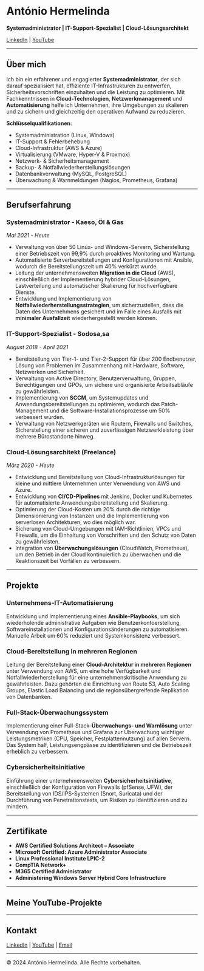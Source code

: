  # António Hermelinda
  
  **Systemadministrator | IT-Support-Spezialist | Cloud-Lösungsarchitekt**

  [LinkedIn](https://www.linkedin.com/in/ant%C3%B3nio-hermelinda-677464109/) | [YouTube](https://www.youtube.com/@antoniohermelindajr4451)

  ---

  ## Über mich

  Ich bin ein erfahrener und engagierter **Systemadministrator**, der sich darauf spezialisiert hat, effiziente IT-Infrastrukturen zu entwerfen, Sicherheitsvorschriften einzuhalten und die Leistung zu optimieren. Mit Fachkenntnissen in **Cloud-Technologien**, **Netzwerkmanagement** und **Automatisierung** helfe ich Unternehmen, ihre Umgebungen zu skalieren und zu sichern und gleichzeitig den operativen Aufwand zu reduzieren.

  **Schlüsselqualifikationen**:
  - Systemadministration (Linux, Windows)
  - IT-Support & Fehlerbehebung 
  - Cloud-Infrastruktur (AWS & Azure)
  - Virtualisierung (VMware, Hyper-V & Proxmox)
  - Netzwerk- & Sicherheitsmanagement
  - Backup- & Notfallwiederherstellungslösungen
  - Datenbankverwaltung (MySQL, PostgreSQL)
  - Überwachung & Warnmeldungen (Nagios, Prometheus, Grafana)

  ---

  ## Berufserfahrung

  ### Systemadministrator - Kaeso, Öl & Gas  
  *Mai 2021 - Heute*  
  - Verwaltung von über 50 Linux- und Windows-Servern, Sicherstellung einer Betriebszeit von 99,9% durch proaktives Monitoring und Wartung.
  - Automatisierte Serverbereitstellungen und Konfigurationen mit Ansible, wodurch die Bereitstellungszeit um 40% verkürzt wurde.
  - Leitung der unternehmensweiten **Migration in die Cloud** (AWS), einschließlich der Implementierung hybrider Cloud-Lösungen, Lastverteilung und automatischer Skalierung für hochverfügbare Dienste.
  - Entwicklung und Implementierung von **Notfallwiederherstellungsstrategien**, um sicherzustellen, dass die Daten des Unternehmens gesichert und im Falle eines Ausfalls mit **minimaler Ausfallzeit** wiederhergestellt werden können.

  ### IT-Support-Spezialist - Sodosa,sa  
  *August 2018 - April 2021*  
  - Bereitstellung von Tier-1- und Tier-2-Support für über 200 Endbenutzer, Lösung von Problemen im Zusammenhang mit Hardware, Software, Netzwerken und Sicherheit.
  - Verwaltung von Active Directory, Benutzerverwaltung, Gruppen, Berechtigungen und GPOs, um sichere und organisierte Arbeitsabläufe zu gewährleisten.
  - Implementierung von **SCCM**, um Systemupdates und Anwendungsbereitstellungen zu optimieren, wodurch das Patch-Management und die Software-Installationsprozesse um 50% verbessert wurden.
  - Verwaltung von Netzwerkgeräten wie Routern, Firewalls und Switches, Sicherstellung einer sicheren und zuverlässigen Netzwerkleistung über mehrere Bürostandorte hinweg.

  ### Cloud-Lösungsarchitekt (Freelance)  
  *März 2020 - Heute*  
  - Entwicklung und Bereitstellung von Cloud-Infrastrukturlösungen für kleine und mittlere Unternehmen unter Verwendung von AWS und Azure.
  - Entwicklung von **CI/CD-Pipelines** mit Jenkins, Docker und Kubernetes für automatisierte Anwendungsbereitstellung und Skalierung.
  - Optimierung der Cloud-Kosten um 20% durch die richtige Dimensionierung von Instanzen und die Implementierung von serverlosen Architekturen, wo dies möglich war.
  - Sicherung von Cloud-Umgebungen mit IAM-Richtlinien, VPCs und Firewalls, um die Einhaltung von Vorschriften und den Schutz von Daten zu gewährleisten.
  - Integration von **Überwachungslösungen** (CloudWatch, Prometheus), um den Betrieb in der Cloud kontinuierlich zu überwachen und die Reaktionszeit bei Vorfällen zu verbessern.

  ---

  ## Projekte

  ### **Unternehmens-IT-Automatisierung**  
  Entwicklung und Implementierung eines **Ansible-Playbooks**, um sich wiederholende administrative Aufgaben wie Benutzerkontoerstellung, Softwareinstallationen und Konfigurationsänderungen zu automatisieren. Manuelle Arbeit um 60% reduziert und Systemkonsistenz verbessert.

  ### **Cloud-Bereitstellung in mehreren Regionen**  
  Leitung der Bereitstellung einer **Cloud-Architektur in mehreren Regionen** unter Verwendung von AWS, um eine hohe Verfügbarkeit und Notfallwiederherstellung für eine unternehmenskritische Anwendung zu gewährleisten. Dazu gehörten die Einrichtung von Route 53, Auto Scaling Groups, Elastic Load Balancing und die regionsübergreifende Replikation von Datenbanken.

  ### **Full-Stack-Überwachungssystem**  
  Implementierung einer Full-Stack-**Überwachungs- und Warnlösung** unter Verwendung von Prometheus und Grafana zur Überwachung wichtiger Leistungsmetriken (CPU, Speicher, Festplattennutzung) auf allen Servern. Das System half, Leistungsengpässe zu identifizieren und die Betriebszeit erheblich zu verbessern.

  ### **Cybersicherheitsinitiative**  
  Einführung einer unternehmensweiten **Cybersicherheitsinitiative**, einschließlich der Konfiguration von Firewalls (pfSense, UFW), der Bereitstellung von IDS/IPS-Systemen (Snort, Suricata) und der Durchführung von Penetrationstests, um Risiken zu identifizieren und zu mindern.

  ---

  ## Zertifikate

  - **AWS Certified Solutions Architect – Associate**
  - **Microsoft Certified: Azure Administrator Associate**
  - **Linux Professional Institute LPIC-2**
  - **CompTIA Network+**
  - **M365 Certified Administrator**
  - **Administering Windows Server Hybrid Core Infrastructure**

  ---

  ## Meine YouTube-Projekte
  
  ---

  ## Kontakt

  [LinkedIn](https://www.linkedin.com/in/ant%C3%B3nio-hermelinda-677464109/) | [YouTube](https://www.youtube.com/@antoniohermelindajr4451) | [Email](mailto:your-email@example.com)

  ---

  © 2024 António Hermelinda. Alle Rechte vorbehalten.
